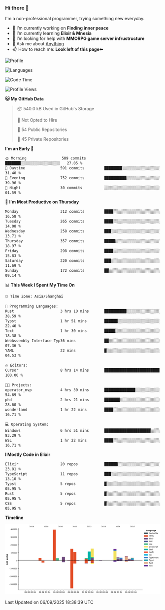 ### Hi there 👋

I'm a non-professional programmer, trying something new everyday.

<!--
**dyzdyz010/dyzdyz010** is a ✨ _special_ ✨ repository because its `README.md` (this file) appears on your GitHub profile.
-->

- 🔭 I’m currently working on **Finding inner peace**
- 🌱 I’m currently learning **Elixir & Mnesia**
- 🤔 I’m looking for help with **MMORPG game server infrustructure**
- 💬 Ask me about [Anything](https://github.com/dyzdyz010/dyzdyz010/issues)
- 📫 How to reach me: **Look left of this page⬅️**

<!-- - 👯 I’m looking to collaborate on
- 😄 Pronouns: ...
- ⚡ Fun fact: ...
 -->
 
![Profile](https://github-readme-stats.vercel.app/api?username=dyzdyz010&count_private=true&show_icons=true&theme=dracula)

![Languages](https://github-readme-stats.vercel.app/api/top-langs/?username=dyzdyz010&layout=compact&theme=dracula)

<!--START_SECTION:waka-->
![Code Time](http://img.shields.io/badge/Code%20Time-2%2C077%20hrs%2040%20mins-blue)

![Profile Views](http://img.shields.io/badge/Profile%20Views-0-blue)

**🐱 My GitHub Data** 

> 📦 540.0 kB Used in GitHub's Storage 
 > 
> 🚫 Not Opted to Hire
 > 
> 📜 54 Public Repositories 
 > 
> 🔑 45 Private Repositories 
 > 
**I'm an Early 🐤** 

```text
🌞 Morning                509 commits         ███████░░░░░░░░░░░░░░░░░░   27.05 % 
🌆 Daytime                591 commits         ████████░░░░░░░░░░░░░░░░░   31.40 % 
🌃 Evening                752 commits         ██████████░░░░░░░░░░░░░░░   39.96 % 
🌙 Night                  30 commits          ░░░░░░░░░░░░░░░░░░░░░░░░░   01.59 % 
```
📅 **I'm Most Productive on Thursday** 

```text
Monday                   312 commits         ████░░░░░░░░░░░░░░░░░░░░░   16.58 % 
Tuesday                  265 commits         ████░░░░░░░░░░░░░░░░░░░░░   14.08 % 
Wednesday                258 commits         ███░░░░░░░░░░░░░░░░░░░░░░   13.71 % 
Thursday                 357 commits         █████░░░░░░░░░░░░░░░░░░░░   18.97 % 
Friday                   298 commits         ████░░░░░░░░░░░░░░░░░░░░░   15.83 % 
Saturday                 220 commits         ███░░░░░░░░░░░░░░░░░░░░░░   11.69 % 
Sunday                   172 commits         ██░░░░░░░░░░░░░░░░░░░░░░░   09.14 % 
```


📊 **This Week I Spent My Time On** 

```text
🕑︎ Time Zone: Asia/Shanghai

💬 Programming Languages: 
Rust                     3 hrs 10 mins       ██████████░░░░░░░░░░░░░░░   38.59 % 
Typst                    1 hr 51 mins        ██████░░░░░░░░░░░░░░░░░░░   22.46 % 
Text                     1 hr 30 mins        █████░░░░░░░░░░░░░░░░░░░░   18.38 % 
WebAssembly Interface Typ36 mins             ██░░░░░░░░░░░░░░░░░░░░░░░   07.36 % 
YAML                     22 mins             █░░░░░░░░░░░░░░░░░░░░░░░░   04.53 % 

🔥 Editors: 
Cursor                   8 hrs 14 mins       █████████████████████████   100.00 % 

🐱‍💻 Projects: 
operator_mvp             4 hrs 30 mins       ██████████████░░░░░░░░░░░   54.69 % 
phd                      2 hrs 21 mins       ███████░░░░░░░░░░░░░░░░░░   28.60 % 
wonderland               1 hr 22 mins        ████░░░░░░░░░░░░░░░░░░░░░   16.71 % 

💻 Operating System: 
Windows                  6 hrs 51 mins       █████████████████████░░░░   83.29 % 
WSL                      1 hr 22 mins        ████░░░░░░░░░░░░░░░░░░░░░   16.71 % 
```

**I Mostly Code in Elixir** 

```text
Elixir                   20 repos            ██████░░░░░░░░░░░░░░░░░░░   23.81 % 
TypeScript               11 repos            ███░░░░░░░░░░░░░░░░░░░░░░   13.10 % 
Typst                    5 repos             █░░░░░░░░░░░░░░░░░░░░░░░░   05.95 % 
Rust                     5 repos             █░░░░░░░░░░░░░░░░░░░░░░░░   05.95 % 
CSS                      5 repos             █░░░░░░░░░░░░░░░░░░░░░░░░   05.95 % 
```



**Timeline**

![Lines of Code chart](https://raw.githubusercontent.com/dyzdyz010/dyzdyz010/master/assets/bar_graph.png)


 Last Updated on 06/09/2025 18:38:39 UTC
<!--END_SECTION:waka-->
